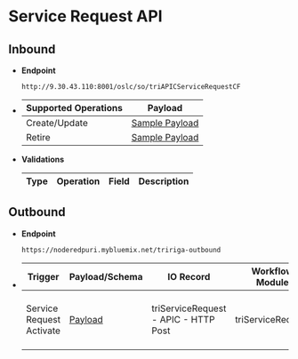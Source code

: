 # Service Request API


## Inbound

- **Endpoint**
  ```
  http://9.30.43.110:8001/oslc/so/triAPICServiceRequestCF
  ```

- Supported Operations | Payload 
  ---|---
  Create/Update | [Sample Payload](/docs/Payload_IN_Create_ServiceRequest.json) 
  Retire | [Sample Payload](/docs/Payload_IN_Retire_ServiceRequest.json)
  
- **Validations**

  Type | Operation | Field | Description
  ---|---|---|---


## Outbound

- **Endpoint**
  ```
  https://noderedpuri.mybluemix.net/tririga-outbound
  ```
  
- Trigger | Payload/Schema |IO Record | Workflow Module | Workflow Name 
  ---|---|---|---|---
  Service Request Activate | [Payload](/docs/Payload_OUT_ServiceRequest.json) | triServiceRequest - APIC - HTTP Post | triServiceRequest | triServiceRequest - triActivate - Send Outbound using Integration Object 
  
